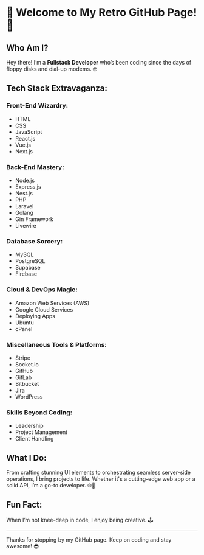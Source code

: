 # 🌟 Welcome to My Retro GitHub Page! 🌟

## Who Am I?

Hey there! I’m a **Fullstack Developer** who’s been coding since the days of floppy disks and dial-up modems. 🤓

## Tech Stack Extravaganza:

### **Front-End Wizardry:**
- HTML
- CSS
- JavaScript
- React.js
- Vue.js
- Next.js

### **Back-End Mastery:**
- Node.js
- Express.js
- Nest.js
- PHP
- Laravel
- Golang
- Gin Framework
- Livewire

### **Database Sorcery:**
- MySQL
- PostgreSQL
- Supabase
- Firebase

### **Cloud & DevOps Magic:**
- Amazon Web Services (AWS)
- Google Cloud Services
- Deploying Apps
- Ubuntu
- cPanel

### **Miscellaneous Tools & Platforms:**
- Stripe
- Socket.io
- GitHub
- GitLab
- Bitbucket
- Jira
- WordPress

### **Skills Beyond Coding:**
- Leadership
- Project Management
- Client Handling

## What I Do:

From crafting stunning UI elements to orchestrating seamless server-side operations, I bring projects to life. Whether it's a cutting-edge web app or a solid API, I’m a go-to developer. 🌐🚀

## Fun Fact:

When I’m not knee-deep in code, I enjoy being creative. 🕹️

---

Thanks for stopping by my GitHub page. Keep on coding and stay awesome! 😎
